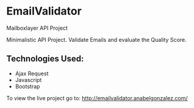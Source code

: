 # EmailValidator
Mailboxlayer API Project

Minimalistic API Project. Validate Emails and evaluate the Quality Score.

## Technologies Used:
* Ajax Request
* Javascript
* Bootstrap


To view the live project go to:
http://emailvalidator.anabelgonzalez.com/

